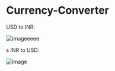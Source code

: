 # Currency-Converter
USD to INR:


![imageeeee](https://github.com/AuRa123456/Currency-Converter/assets/97120898/a0b71639-efad-480a-a3e3-6096d675c1ec)

s
INR to USD:


![image](https://github.com/AuRa123456/Currency-Converter/assets/97120898/3cecf95f-284d-4992-b7e7-a6ea6502c1ee)
